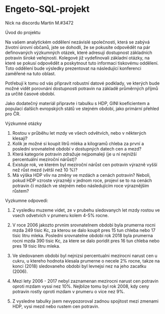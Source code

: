 # Engeto-SQL-projekt
Nick na discordu Martin M.#3472

Úvod do projektu

Na vašem analytickém oddělení nezávislé společnosti, která se zabývá životní úrovní občanů, 
jste se dohodli, že se pokusíte odpovědět na pár definovaných výzkumných otázek, 
které adresují dostupnost základních potravin široké veřejnosti. 
Kolegové již vydefinovali základní otázky, na které se pokusí odpovědět a poskytnout 
tuto informaci tiskovému oddělení. Toto oddělení bude výsledky prezentovat na následující 
konferenci zaměřené na tuto oblast.

Potřebují k tomu od vás připravit robustní datové podklady, ve kterých bude možné vidět 
porovnání dostupnosti potravin na základě průměrných příjmů za určité časové období.

Jako dodatečný materiál připravte i tabulku s HDP, GINI koeficientem a populací dalších 
evropských států ve stejném období, jako primární přehled pro ČR.


Výzkumné otázky
1. Rostou v průběhu let mzdy ve všech odvětvích, nebo v některých klesají?
2. Kolik je možné si koupit litrů mléka a kilogramů chleba za první a poslední 
srovnatelné období v dostupných datech cen a mezd?
3. Která kategorie potravin zdražuje nejpomaleji (je u ní nejnižší percentuální meziroční nárůst)? 
4. Existuje rok, ve kterém byl meziroční nárůst cen potravin výrazně vyšší než růst mezd
(větší než 10 %)?
5. Má výška HDP vliv na změny ve mzdách a cenách potravin? Neboli, pokud HDP vzroste 
výrazněji v jednom roce, projeví se to na cenách potravin či mzdách ve stejném 
nebo následujícím roce výraznějším růstem?


Vyzkumne odpovedi:

1. Z vysledku muzeme videt, ze v prubehu sledovanych let mzdy rostou ve vsech odvetvich v prumeru 
kolem 4-5% rocne.

2. V roce 2006 jakozto prvnim srovnatelnem obdobi byla prumerna rocni mzda 249 tisic Kc, za kterou se
dalo koupit pres 15 tun chleba nebo 17 tisic litru mleka. Posledni srovnatelne obdobi rok 2018
byla prumerna rocni mzda 390 tisic Kc, za ktere se dalo poridit pres 16 tun chleba nebo pres 
19 tisic litru mleka.

3. Ve sledovanem obdobi byl nejnizsi percentualni mezirocni narust cen u cukru, u ktereho hodnota
klesala prumerne o necele 2% rocne, takze na konci (2018) sledovaneho obdobi byl levnejsi nez na 
jeho zacatku (2006).

4. Mezi lety 2006 - 2017 nebyl zaznamenan mezirocni narust cen potravin oproti mzdam vyssi nez 10%.
Nejblize tomu byl rok 2008, kdy ceny potravin rostly oproti mzdam v prumeru o vice nez 9%.

5. Z vysledne tabulky jsem nevypozoroval zadnou spojitost mezi zmenami HDP, vysi mezd nebo
rustem cen potravin.


